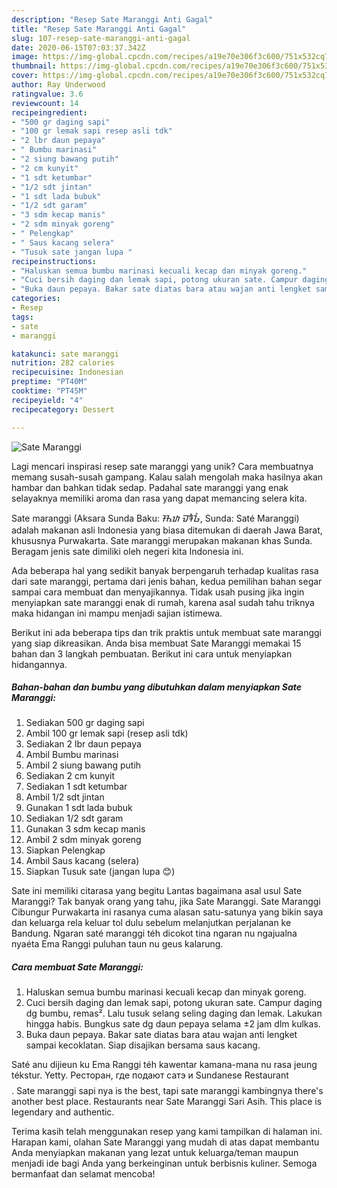 ```yaml
---
description: "Resep Sate Maranggi Anti Gagal"
title: "Resep Sate Maranggi Anti Gagal"
slug: 107-resep-sate-maranggi-anti-gagal
date: 2020-06-15T07:03:37.342Z
image: https://img-global.cpcdn.com/recipes/a19e70e306f3c600/751x532cq70/sate-maranggi-foto-resep-utama.jpg
thumbnail: https://img-global.cpcdn.com/recipes/a19e70e306f3c600/751x532cq70/sate-maranggi-foto-resep-utama.jpg
cover: https://img-global.cpcdn.com/recipes/a19e70e306f3c600/751x532cq70/sate-maranggi-foto-resep-utama.jpg
author: Ray Underwood
ratingvalue: 3.6
reviewcount: 14
recipeingredient:
- "500 gr daging sapi"
- "100 gr lemak sapi resep asli tdk"
- "2 lbr daun pepaya"
- " Bumbu marinasi"
- "2 siung bawang putih"
- "2 cm kunyit"
- "1 sdt ketumbar"
- "1/2 sdt jintan"
- "1 sdt lada bubuk"
- "1/2 sdt garam"
- "3 sdm kecap manis"
- "2 sdm minyak goreng"
- " Pelengkap"
- " Saus kacang selera"
- "Tusuk sate jangan lupa "
recipeinstructions:
- "Haluskan semua bumbu marinasi kecuali kecap dan minyak goreng."
- "Cuci bersih daging dan lemak sapi, potong ukuran sate. Campur daging dg bumbu, remas². Lalu tusuk selang seling daging dan lemak. Lakukan hingga habis. Bungkus sate dg daun pepaya selama ±2 jam dlm kulkas."
- "Buka daun pepaya. Bakar sate diatas bara atau wajan anti lengket sampai kecoklatan. Siap disajikan bersama saus kacang."
categories:
- Resep
tags:
- sate
- maranggi

katakunci: sate maranggi 
nutrition: 282 calories
recipecuisine: Indonesian
preptime: "PT40M"
cooktime: "PT45M"
recipeyield: "4"
recipecategory: Dessert

---
```



![Sate Maranggi](https://img-global.cpcdn.com/recipes/a19e70e306f3c600/751x532cq70/sate-maranggi-foto-resep-utama.jpg)

Lagi mencari inspirasi resep sate maranggi yang unik? Cara membuatnya memang susah-susah gampang. Kalau salah mengolah maka hasilnya akan hambar dan bahkan tidak sedap. Padahal sate maranggi yang enak selayaknya memiliki aroma dan rasa yang dapat memancing selera kita.

Sate maranggi (Aksara Sunda Baku: ᮞᮒᮦ ᮙᮛᮀᮌᮤ, Sunda: Saté Maranggi) adalah makanan asli Indonesia yang biasa ditemukan di daerah Jawa Barat, khususnya Purwakarta. Sate maranggi merupakan makanan khas Sunda. Beragam jenis sate dimiliki oleh negeri kita Indonesia ini.

Ada beberapa hal yang sedikit banyak berpengaruh terhadap kualitas rasa dari sate maranggi, pertama dari jenis bahan, kedua pemilihan bahan segar sampai cara membuat dan menyajikannya. Tidak usah pusing jika ingin menyiapkan sate maranggi enak di rumah, karena asal sudah tahu triknya maka hidangan ini mampu menjadi sajian istimewa.


Berikut ini ada beberapa tips dan trik praktis untuk membuat sate maranggi yang siap dikreasikan. Anda bisa membuat Sate Maranggi memakai 15 bahan dan 3 langkah pembuatan. Berikut ini cara untuk menyiapkan hidangannya.

<!--inarticleads1-->

##### Bahan-bahan dan bumbu yang dibutuhkan dalam menyiapkan Sate Maranggi:

1. Sediakan 500 gr daging sapi
1. Ambil 100 gr lemak sapi (resep asli tdk)
1. Sediakan 2 lbr daun pepaya
1. Ambil  Bumbu marinasi
1. Ambil 2 siung bawang putih
1. Sediakan 2 cm kunyit
1. Sediakan 1 sdt ketumbar
1. Ambil 1/2 sdt jintan
1. Gunakan 1 sdt lada bubuk
1. Sediakan 1/2 sdt garam
1. Gunakan 3 sdm kecap manis
1. Ambil 2 sdm minyak goreng
1. Siapkan  Pelengkap
1. Ambil  Saus kacang (selera)
1. Siapkan Tusuk sate (jangan lupa 😊)


Sate ini memiliki citarasa yang begitu Lantas bagaimana asal usul Sate Maranggi? Tak banyak orang yang tahu, jika Sate Maranggi. Sate Maranggi Cibungur Purwakarta ini rasanya cuma alasan satu-satunya yang bikin saya dan keluarga rela keluar tol dulu sebelum melanjutkan perjalanan ke Bandung. Ngaran saté maranggi téh dicokot tina ngaran nu ngajualna nyaéta Ema Ranggi puluhan taun nu geus kalarung. 

<!--inarticleads2-->

##### Cara membuat Sate Maranggi:

1. Haluskan semua bumbu marinasi kecuali kecap dan minyak goreng.
1. Cuci bersih daging dan lemak sapi, potong ukuran sate. Campur daging dg bumbu, remas². Lalu tusuk selang seling daging dan lemak. Lakukan hingga habis. Bungkus sate dg daun pepaya selama ±2 jam dlm kulkas.
1. Buka daun pepaya. Bakar sate diatas bara atau wajan anti lengket sampai kecoklatan. Siap disajikan bersama saus kacang.


Saté anu dijieun ku Ema Ranggi téh kawentar kamana-mana nu rasa jeung tékstur. Yetty. Ресторан, где подают сатэ и Sundanese Restaurant$$$$. Sate maranggi sapi nya is the best, tapi sate maranggi kambingnya there&#39;s another best place. Restaurants near Sate Maranggi Sari Asih. This place is legendary and authentic. 

Terima kasih telah menggunakan resep yang kami tampilkan di halaman ini. Harapan kami, olahan Sate Maranggi yang mudah di atas dapat membantu Anda menyiapkan makanan yang lezat untuk keluarga/teman maupun menjadi ide bagi Anda yang berkeinginan untuk berbisnis kuliner. Semoga bermanfaat dan selamat mencoba!
